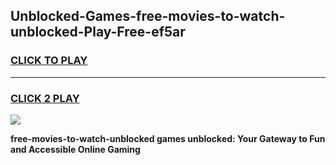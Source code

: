 
## Unblocked-Games-free-movies-to-watch-unblocked-Play-Free-ef5ar
<h3>
<a href="https://premium76.site?title=free-movies-to-watch-unblocked&ref=23A">CLICK TO PLAY</a></h3>
<hr>

<h3>
<a href="https://premium76.site?title=free-movies-to-watch-unblocked&ref=23A">CLICK 2 PLAY</a>
  
</h3>

<a href="https://premium76.site?title=free-movies-to-watch-unblocked&ref=23A"><img src="https://clearcache.store/games.png"></a>


**free-movies-to-watch-unblocked games unblocked: Your Gateway to Fun and Accessible Online Gaming**
